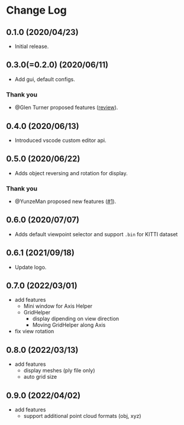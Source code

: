 # Change Log
## 0.1.0  (2020/04/23)
- Initial release.

## 0.3.0(=0.2.0) (2020/06/11)
- Add gui, default configs.

### Thank you 
- @Glen Turner proposed features ([review]((https://marketplace.visualstudio.com/items?itemName=obarads.vscode-pc-viewer&ssr=false#review-details))).

## 0.4.0 (2020/06/13)
- Introduced vscode custom editor api.

## 0.5.0 (2020/06/22)
- Adds object reversing and rotation for display.

### Thank you
- @YunzeMan proposed new features ([#1](https://github.com/Obarads/vscode-pc-viewer/issues/1)).

## 0.6.0 (2020/07/07)
- Adds default viewpoint selector and support `.bin` for KITTI dataset

## 0.6.1 (2021/09/18)
- Update logo.

## 0.7.0 (2022/03/01)
- add features
  - Mini window for Axis Helper
  - GridHelper
    - display dipending on view direction
    - Moving GridHelper along Axis
- fix view rotation

## 0.8.0 (2022/03/13)
- add features
  - display meshes (ply file only)
  - auto grid size

## 0.9.0 (2022/04/02)
- add features
  - support additional point cloud formats (obj, xyz)
